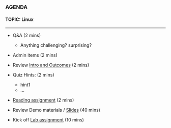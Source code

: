 ### AGENDA  
#### TOPIC: Linux
---  

- Q&A (2 mins)
  - Anything challenging? surprising?
  
- Admin items (2 mins)

- Review [Intro and Outcomes](https://github.com/UVADS/data_engineering/blob/main/linux/linux_intro_and_outcomes.md) (2 mins)

- Quiz Hints: (2 mins)
  - hint1
  - ...
  
- [Reading assignment](https://github.com/UVADS/data_engineering/blob/01_linux/linux/reading_list.md) (2 mins)

- Review Demo materials / [Slides](https://github.com/UVADS/data_engineering/blob/01_linux/linux/linux_command_line.pptx) (40 mins)

- Kick off [Lab assignment](https://github.com/UVADS/data_engineering/blob/01_linux/linux/Linux_lab_01.ipynb) (10 mins)
